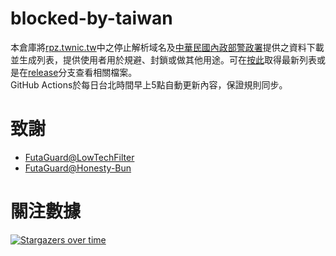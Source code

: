 # blocked-by-taiwan
本倉庫將[rpz.twnic.tw](https://rpz.twnic.tw/e.html)中之停止解析域名及[中華民國內政部警政署](https://data.gov.tw/dataset/160055)提供之資料下載並生成列表，提供使用者用於規避、封鎖或做其他用途。可在[按此](https://raw.githubusercontent.com/rootmelo92118/blocked-by-taiwan/release/blockedbytaiwan.txt)取得最新列表或是在[release](https://github.com/rootmelo92118/blocked-by-taiwan/tree/release)分支查看相關檔案。
<br>GitHub Actions於每日台北時間早上5點自動更新內容，保證規則同步。

# 致謝
- [FutaGuard@LowTechFilter](https://github.com/FutaGuard/LowTechFilter)
- [FutaGuard@Honesty-Bun](https://github.com/FutaGuard/Honesty-Bun)

# 關注數據
[![Stargazers over time](https://starchart.cc/rootmelo92118/blocked-by-taiwan.svg)](https://starchart.cc/rootmelo92118/blocked-by-taiwanblocked-by-taiwan)

